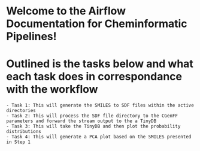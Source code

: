 # Welcome to the Airflow Documentation for Cheminformatic Pipelines!

# Outlined is the tasks below and what each task does in correspondance with the workflow

	- Task 1: This will generate the SMILES to SDF files within the active directories
	- Task 2: This will process the SDF file directory to the CGenFF parameters and forward the stream output to the a TinyDB
	- Task 3: This will take the TinyDB and then plot the probability distributions
	- Task 4: This will generate a PCA plot based on the SMILES presented in Step 1


